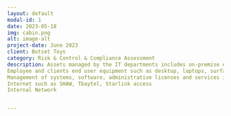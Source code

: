 ```yaml
---
layout: default
modal-id: 1
date: 2023-05-18
img: cabin.png
alt: image-alt
project-date: June 2023
client: Botset Toys
category: Risk & Control & Compliance Assessment
description: Assets managed by the IT departments includes on-premise equipment for in-office business needs.
Employee and clients end user equipment such as desktop, laptops, surface tablets and smartphones.  Peripherals like headsets, cables, keyboards, mices, docking stations, surveillance cameras and wires such as, RJ45, HDMIs, adpapters, display ports and USB-C.
Management of systems, software, administrative licenses and services in telecommunication network VoIP, customer database and cloud-base SentinelOne security
Internet such as SHAW, Tbaytel, Starlink access
Internal Network


---
```

